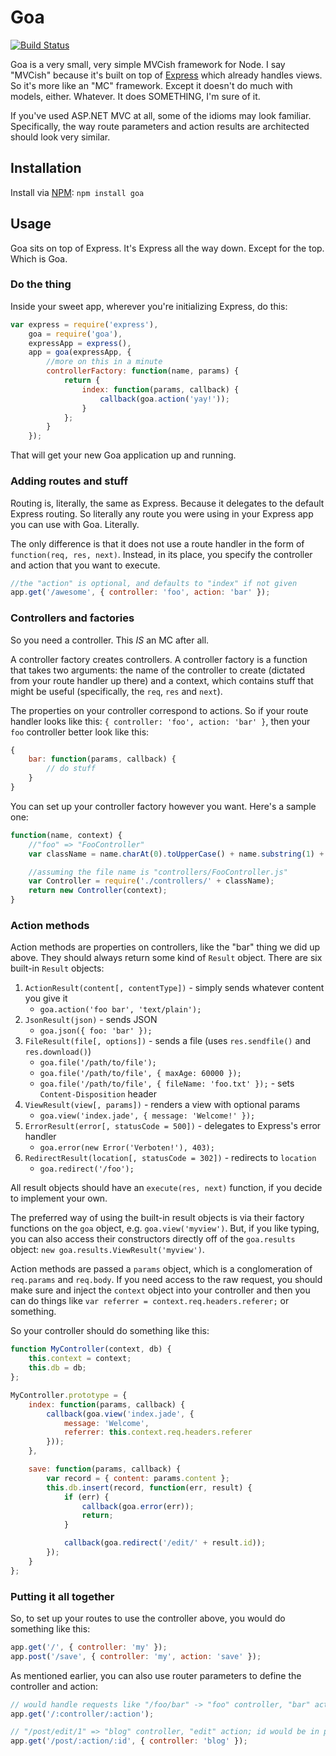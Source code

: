 # Goa

[![Build Status](https://travis-ci.org/tmont/goa.png)](https://travis-ci.org/tmont/goa)

Goa is a very small, very simple MVCish framework for Node. I say
"MVCish" because it's built on top of [Express](http://expressjs.com/)
which already handles views. So it's more like an "MC" framework.
Except it doesn't do much with models, either. Whatever. It does
SOMETHING, I'm sure of it.

If you've used ASP.NET MVC at all, some of the idioms may look familiar.
Specifically, the way route parameters and action results are architected
should look very similar.

## Installation
Install via [NPM](https://github.com/isaacs/npm): `npm install goa`

## Usage
Goa sits on top of Express. It's Express all the way down. Except for the top.
Which is Goa.

### Do the thing
Inside your sweet app, wherever you're initializing Express, do this:

```javascript
var express = require('express'),
	goa = require('goa'),
	expressApp = express(),
	app = goa(expressApp, {
		//more on this in a minute
		controllerFactory: function(name, params) {
			return {
				index: function(params, callback) {
					callback(goa.action('yay!'));
				}
			};
		}
	});
```

That will get your new Goa application up and running.

### Adding routes and stuff
Routing is, literally, the same as Express. Because it delegates to the
default Express routing. So literally any route you were using in your
Express app you can use with Goa. Literally.

The only difference is that it does not use a route handler in the form
of `function(req, res, next)`. Instead, in its place, you specify the
controller and action that you want to execute.

```javascript
//the "action" is optional, and defaults to "index" if not given
app.get('/awesome', { controller: 'foo', action: 'bar' });
```

### Controllers and factories
So you need a controller. This *IS* an MC after all.

A controller factory creates controllers. A controller factory is a function
that takes two arguments: the name of the controller to create (dictated
from your route handler up there) and a context, which contains stuff
that might be useful (specifically, the `req`, `res` and `next`).

The properties on your controller correspond to actions. So if your
route handler looks like this: `{ controller: 'foo', action: 'bar' }`,
then your `foo` controller better look like this:

```javascript
{
	bar: function(params, callback) {
		// do stuff
	}
}
```

You can set up your controller factory however you want. Here's a sample one:

```javascript
function(name, context) {
	//"foo" => "FooController"
	var className = name.charAt(0).toUpperCase() + name.substring(1) + 'Controller';

	//assuming the file name is "controllers/FooController.js"
	var Controller = require('./controllers/' + className);
	return new Controller(context);
}
```

### Action methods
Action methods are properties on controllers, like the "bar" thing we did up
above. They should always return some kind of `Result` object. There are six
built-in `Result` objects:

1. `ActionResult(content[, contentType])` - simply sends whatever content you give it
	* `goa.action('foo bar', 'text/plain');`
2. `JsonResult(json)` - sends JSON
	* `goa.json({ foo: 'bar' });`
3. `FileResult(file[, options])` - sends a file (uses `res.sendfile()` and `res.download()`)
	* `goa.file('/path/to/file');`
	* `goa.file('/path/to/file', { maxAge: 60000 });`
	* `goa.file('/path/to/file', { fileName: 'foo.txt' });` - sets `Content-Disposition` header
4. `ViewResult(view[, params])` - renders a view with optional params
	* `goa.view('index.jade', { message: 'Welcome!' });`
5. `ErrorResult(error[, statusCode = 500])` - delegates to Express's error handler
	* `goa.error(new Error('Verboten!'), 403);`
6. `RedirectResult(location[, statusCode = 302])` - redirects to `location`
	* `goa.redirect('/foo');`

All result objects should have an `execute(res, next)` function, if you decide to
implement your own.

The preferred way of using the built-in result objects is via their factory
functions on the `goa` object, e.g. `goa.view('myview')`. But, if you like
typing, you can also access their constructors directly off of the
`goa.results` object: `new goa.results.ViewResult('myview')`.

Action methods are passed a `params` object, which is a conglomeration of `req.params`
and `req.body`. If you need access to the raw request, you should make sure and inject
the `context` object into your controller and then you can do things like
`var referrer = context.req.headers.referer;` or something.

So your controller should do something like this:

```javascript
function MyController(context, db) {
	this.context = context;
	this.db = db;
};

MyController.prototype = {
	index: function(params, callback) {
		callback(goa.view('index.jade', {
			message: 'Welcome',
			referrer: this.context.req.headers.referer
		}));
	},

	save: function(params, callback) {
		var record = { content: params.content };
		this.db.insert(record, function(err, result) {
			if (err) {
				callback(goa.error(err));
				return;
			}

			callback(goa.redirect('/edit/' + result.id));
		});
	}
};
```

### Putting it all together
So, to set up your routes to use the controller above, you would do something like this:

```javascript
app.get('/', { controller: 'my' });
app.post('/save', { controller: 'my', action: 'save' });
```

As mentioned earlier, you can also use router parameters to define the
controller and action:

```javascript
// would handle requests like "/foo/bar" -> "foo" controller, "bar" action
app.get('/:controller/:action');

// "/post/edit/1" => "blog" controller, "edit" action; id would be in params.id
app.get('/post/:action/:id', { controller: 'blog' });
```
